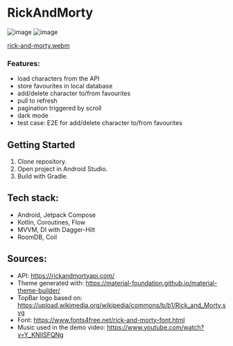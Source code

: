 # RickAndMorty
![image](https://github.com/user-attachments/assets/1ec9ef64-e87e-48bf-9b78-8495348714db)
![image](https://github.com/user-attachments/assets/f6f12a48-6d75-43d7-bab7-2ceadbd68b1c)

[rick-and-morty.webm](https://github.com/user-attachments/assets/c722df15-16ff-4910-acf6-d72381af0721)

### Features:
- load characters from the API
- store favourites in local database
- add/delete character to/from favourites
- pull to refresh
- pagination triggered by scroll
- dark mode
- test case: E2E for add/delete character to/from favourites

## Getting Started
1. Clone repository.
2. Open project in Android Studio.
3. Build with Gradle.
   
## Tech stack:
- Android, Jetpack Compose
- Kotlin, Coroutines, Flow
- MVVM, DI with Dagger-Hilt
- RoomDB, Coil

## Sources:
 - API: https://rickandmortyapi.com/
 - Theme generated with: https://material-foundation.github.io/material-theme-builder/
 - TopBar logo based on: https://upload.wikimedia.org/wikipedia/commons/b/b1/Rick_and_Morty.svg
 - Font: https://www.fonts4free.net/rick-and-morty-font.html
 - Music used in the demo video: https://www.youtube.com/watch?v=Y_KNlISFQNg
